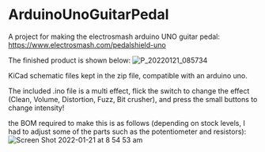 # ArduinoUnoGuitarPedal
A project for making the electrosmash arduino UNO guitar pedal: https://www.electrosmash.com/pedalshield-uno

The finished product is shown below:
![P_20220121_085734](https://user-images.githubusercontent.com/50968156/150429124-8cc00c46-51c0-4677-ae23-9d10128a7086.jpg)

KiCad schematic files kept in the zip file, compatible with an arduino uno. 

The included .ino file is a multi effect, flick the switch to change the effect (Clean, Volume, Distortion, Fuzz, Bit crusher), and press the small buttons to change intensity!

the BOM required to make this is as follows (depending on stock levels, I had to adjust some of the parts such as the potentiometer and resistors):
![Screen Shot 2022-01-21 at 8 54 53 am](https://user-images.githubusercontent.com/50968156/150428371-526e5427-0bba-4854-a869-6fa057bd59f2.png)

